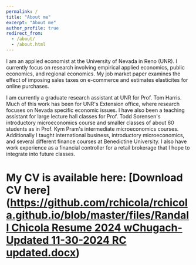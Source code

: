 ```yaml
---
permalink: /
title: "About me"
excerpt: "About me"
author_profile: true
redirect_from: 
  - /about/
  - /about.html
---
```


I am an applied economist at the University of Nevada in Reno (UNR). I currently focus on research involving empirical applied economics, public economics, and regional economics. My job market paper examines the effect of imposing sales taxes on e-commerce and estimates elasticites for online purchases.


I am currently a graduate research assistant at UNR for Prof. Tom Harris. Much of this work has been for UNR's Extension office, where research focuses on Nevada specific economic issues. I have also been a teaching assistant for large lecture hall classes for Prof. Todd Sorensen's introductory microeconomics course and smaller classes of about 60 students as in Prof. Kym Pram's intermediate microeconomics courses. Additionally I taught international business, introductory microeconomics, and several different finance courses at Benedictine University. I also have work experience as a financial controller for a retail brokerage that I hope to integrate into future classes.


# My CV is available here: [Download CV here]([https://github.com/rchicola/rchicola.github.io/blob/master/files/Randall Chicola Resume 2024 wChugach-Updated 11-30-2024 RC updated.docx](https://github.com/rchicola/rchicola.github.io/blob/master/files/Randall%20Chicola%20Resume%202024%20wChugach-Updated%2011-30-2024%20RC%20updated.docx))

